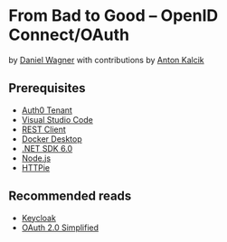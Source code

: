 # From Bad to Good – OpenID Connect/OAuth

by [Daniel Wagner](https://github.com/danielwagn3r)
with contributions by [Anton Kalcik](https://github.com/akalcik)

## Prerequisites

- [Auth0 Tenant](https://auth0.com/)
- [Visual Studio Code](https://code.visualstudio.com)
- [REST Client](https://marketplace.visualstudio.com/items?itemName=humao.rest-client)
- [Docker Desktop](https://docs.docker.com/install/)
- [.NET SDK 6.0](https://dotnet.microsoft.com/download)
- [Node.js](https://nodejs.org/)
- [HTTPie](https://httpie.org/)

## Recommended reads

- [Keycloak](https://www.keycloak.org/)
- [OAuth 2.0 Simplified](https://www.oauth.com/)
